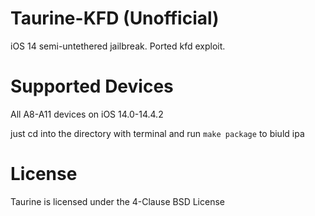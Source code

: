 # Taurine-KFD (Unofficial)

iOS 14 semi-untethered jailbreak.
Ported kfd exploit.

# Supported Devices

All A8-A11 devices on iOS 14.0-14.4.2

just cd into the directory with terminal and run `make package` to biuld ipa

# License

Taurine is licensed under the 4-Clause BSD License
